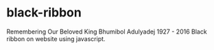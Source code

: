 # black-ribbon

Remembering Our Beloved King Bhumibol Adulyadej 1927 - 2016
Black ribbon on website using javascript. 
